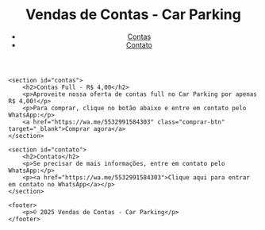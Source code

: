 <!DOCTYPE html>
<html lang="pt-br">
<head>
    <meta charset="UTF-8">
    <meta name="viewport" content="width=device-width, initial-scale=1.0">
    <title>Vendas de Contas - Car Parking</title>
    <link rel="stylesheet" href="styles.css">
</head>
<body>
    <header>
        <h1>Vendas de Contas - Car Parking</h1>
        <nav>
            <ul>
                <li><a href="#contas">Contas</a></li>
                <li><a href="#contato">Contato</a></li>
            </ul>
        </nav>
    </header>

    <section id="contas">
        <h2>Contas Full - R$ 4,00</h2>
        <p>Aproveite nossa oferta de contas full no Car Parking por apenas R$ 4,00!</p>
        <p>Para comprar, clique no botão abaixo e entre em contato pelo WhatsApp:</p>
        <a href="https://wa.me/5532991584303" class="comprar-btn" target="_blank">Comprar agora</a>
    </section>

    <section id="contato">
        <h2>Contato</h2>
        <p>Se precisar de mais informações, entre em contato pelo WhatsApp:</p>
        <p><a href="https://wa.me/5532991584303">Clique aqui para entrar em contato no WhatsApp</a></p>
    </section>

    <footer>
        <p>© 2025 Vendas de Contas - Car Parking</p>
    </footer>
</body>
</html>
